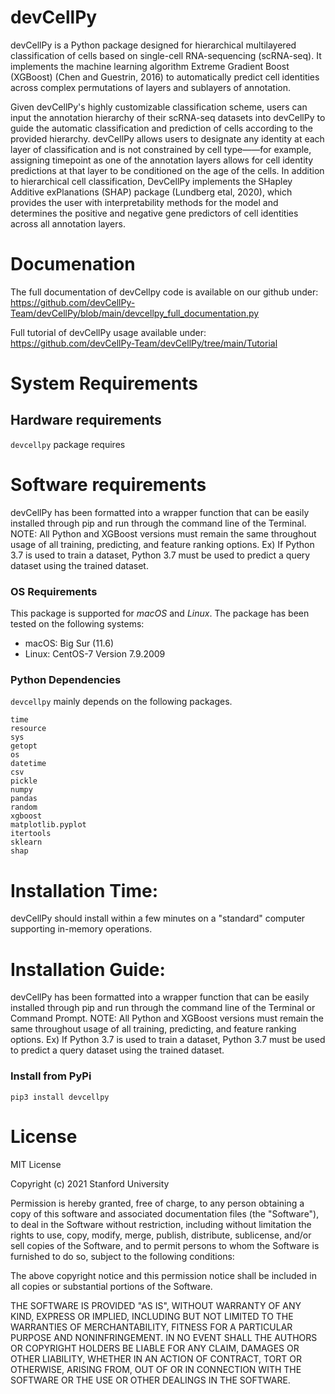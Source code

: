 # devCellPy

devCellPy is a Python package designed for hierarchical multilayered classification of cells based on single-cell RNA-sequencing (scRNA-seq). It implements the machine learning algorithm Extreme Gradient Boost (XGBoost) (Chen and Guestrin, 2016) to automatically predict cell identities across complex permutations of layers and sublayers of annotation.

Given devCellPy's highly customizable classification scheme, users can input the annotation hierarchy of their scRNA-seq datasets into devCellPy to guide the automatic classification and prediction of cells according to the provided hierarchy. devCellPy allows users to designate any identity at each layer of classification and is not constrained by cell type——for example, assigning timepoint as one of the annotation layers allows for cell identity predictions at that layer to be conditioned on the age of the cells. In addition to hierarchical cell classification, DevCellPy implements the SHapley Additive exPlanations (SHAP) package (Lundberg etal, 2020), which provides the user with interpretability methods for the model and determines the positive and negative gene predictors of cell identities across all annotation layers.


# Documenation
The full documentation of devCellpy code is available on our github under: 
https://github.com/devCellPy-Team/devCellPy/blob/main/devcellpy_full_documentation.py

Full tutorial of devCellPy usage available under:
https://github.com/devCellPy-Team/devCellPy/tree/main/Tutorial

# System Requirements
## Hardware requirements
`devcellpy` package requires

# Software requirements

devCellPy has been formatted into a wrapper function that can be easily installed through pip and run through the command line of the Terminal.
NOTE: All Python and XGBoost versions must remain the same throughout usage of all training, predicting, and feature ranking options. Ex) If Python 3.7 is used to train a dataset, Python 3.7 must be used to predict a query dataset using the trained dataset.

### OS Requirements
This package is supported for *macOS* and *Linux*. The package has been tested on the following systems:
+ macOS: Big Sur (11.6)
+ Linux: CentOS-7 Version 7.9.2009

### Python Dependencies
`devcellpy` mainly depends on the following packages.

```
time
resource
sys
getopt
os
datetime
csv
pickle
numpy
pandas
random
xgboost
matplotlib.pyplot
itertools
sklearn
shap
```

# Installation Time:
devCellPy should install within a few minutes on a "standard" computer supporting in-memory operations. 

# Installation Guide:

devCellPy has been formatted into a wrapper function that can be easily installed through pip and run through the command line of the Terminal or Command Prompt.
NOTE: All Python and XGBoost versions must remain the same throughout usage of all training, predicting, and feature ranking options. Ex) If Python 3.7 is used to train a dataset, Python 3.7 must be used to predict a query dataset using the trained dataset.

### Install from PyPi
```
pip3 install devcellpy
```

# License

MIT License

Copyright (c) 2021 Stanford University

Permission is hereby granted, free of charge, to any person obtaining a copy of this software and associated documentation files (the "Software"), to deal in the Software without restriction, including without limitation the rights to use, copy, modify, merge, publish, distribute, sublicense, and/or sell copies of the Software, and to permit persons to whom the Software is furnished to do so, subject to the following conditions:

The above copyright notice and this permission notice shall be included in all copies or substantial portions of the Software.

THE SOFTWARE IS PROVIDED "AS IS", WITHOUT WARRANTY OF ANY KIND, EXPRESS OR IMPLIED, INCLUDING BUT NOT LIMITED TO THE WARRANTIES OF MERCHANTABILITY, FITNESS FOR A PARTICULAR PURPOSE AND NONINFRINGEMENT. IN NO EVENT SHALL THE AUTHORS OR COPYRIGHT HOLDERS BE LIABLE FOR ANY CLAIM, DAMAGES OR OTHER LIABILITY, WHETHER IN AN ACTION OF CONTRACT, TORT OR OTHERWISE, ARISING FROM, OUT OF OR IN CONNECTION WITH THE SOFTWARE OR THE USE OR OTHER DEALINGS IN THE SOFTWARE.
